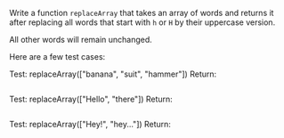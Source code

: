 Write a function `replaceArray` that takes an array of words and returns it after replacing all words that start with `h` or `H` by their uppercase version.

All other words will remain unchanged.


Here are a few test cases:

Test:   replaceArray(["banana", "suit", "hammer"])
Return:
```[ 'banana', 'suit', 'HAMMER' ]
```

Test:   replaceArray(["Hello", "there"])
Return:
```[ 'HELLO', 'there' ]
```

Test:   replaceArray(["Hey!", "hey..."])
Return:
```[ 'HEY!', 'HEY...' ]
```
